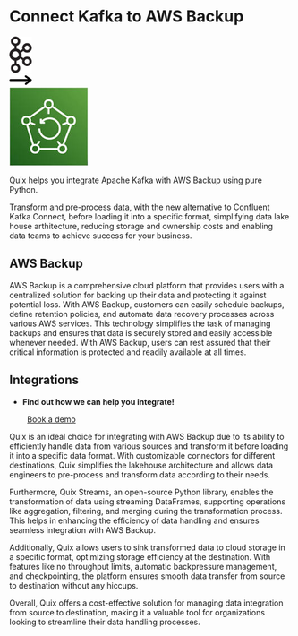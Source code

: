 # Connect Kafka to AWS Backup

<div class="connect-images cards blog-grid-card" markdown>
<div>
<img src="../images/kafka_logo.png" width="40px" />
</div>
<div>
<img src="../images/arrow.svg" width="40px" />
</div>
<div>
<img src="./images/aws-backup_1.jpg" />
</div>
</div>

Quix helps you integrate Apache Kafka with AWS Backup using pure Python.

Transform and pre-process data, with the new alternative to Confluent Kafka Connect, before loading it into a specific format, simplifying data lake house arthitecture, reducing storage and ownership costs and enabling data teams to achieve success for your business.

## AWS Backup

AWS Backup is a comprehensive cloud platform that provides users with a centralized solution for backing up their data and protecting it against potential loss. With AWS Backup, customers can easily schedule backups, define retention policies, and automate data recovery processes across various AWS services. This technology simplifies the task of managing backups and ensures that data is securely stored and easily accessible whenever needed. With AWS Backup, users can rest assured that their critical information is protected and readily available at all times.

## Integrations

<div class="grid cards" markdown>

- __Find out how we can help you integrate!__

    <a class="md-button md-button--primary" href="https://share.hsforms.com/1iW0TmZzKQMChk0lxd_tGiw4yjw2?__hstc=175542013.2303933fbd746c0ac86d9ccbe9bc9100.1728383268831.1729603416735.1729620918855.31&__hssc=175542013.1.1729620918855&__hsfp=2132701734" target="_blank" style="margin:.5rem;">Book a demo</a>

</div>


Quix is an ideal choice for integrating with AWS Backup due to its ability to efficiently handle data from various sources and transform it before loading it into a specific data format. With customizable connectors for different destinations, Quix simplifies the lakehouse architecture and allows data engineers to pre-process and transform data according to their needs.

Furthermore, Quix Streams, an open-source Python library, enables the transformation of data using streaming DataFrames, supporting operations like aggregation, filtering, and merging during the transformation process. This helps in enhancing the efficiency of data handling and ensures seamless integration with AWS Backup.

Additionally, Quix allows users to sink transformed data to cloud storage in a specific format, optimizing storage efficiency at the destination. With features like no throughput limits, automatic backpressure management, and checkpointing, the platform ensures smooth data transfer from source to destination without any hiccups.

Overall, Quix offers a cost-effective solution for managing data integration from source to destination, making it a valuable tool for organizations looking to streamline their data handling processes.


